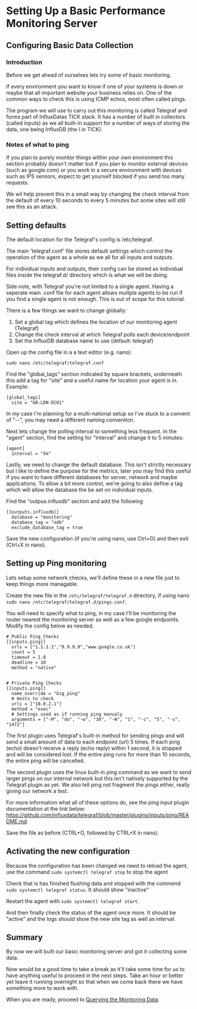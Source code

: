 # Setting Up a Basic Performance Monitoring Server

## Configuring Basic Data Collection

### Introduction

Before we get ahead of ourselves lets try some of basic monitoring.

If every environment you want to know if one of your systems is down or maybe that all important website your business relies on.  One of the common ways to check
this is using ICMP echos, most often called pings.

The program we will use to carry out this monitoring is called Telegraf and forms part of InfluxDatas TICK stack.  It has a number of built in collectors 
(called inputs) as we all built-in support for a number of ways of storing the data, one being InfluxDB (the I in TICK).

### Notes of what to ping
If you plan to purely monitor things within your own environment this section probably doesn't matter but if you plan to monitor external devices (such as 
google.com) or you work in a secure environment with devices such as IPS sensors, expect to get yourself blocked if you send too many requests.

We wil help prevent this in a small way by changing the check interval from the default of every 10 seconds to every 5 minutes but some sites will still see 
this as an attack.

## Setting defaults
The default location for the Telegraf's config is /etc/telegraf.

The main 'telegraf.conf' file stores default settings which control the operation of the agent as a whole as we all for all inputs and outputs.

For individual inputs and outputs, their config can be stored as individual files inside the telegraf.d/ directory which is what we will be doing.

Side note, with Telegraf you're not limited to a single agent.  Having a seperate main .conf file for each agent allows multple agents to be run if 
you find a single agent is not enough.  This is out of scope for this tutorial.

There is a few things we want to change globally:
1. Set a global tag which defines the location of our monitoring agent (Telegraf)
1. Change the check interval at which Telegraf polls each device/endpoint
1. Set the InfluxDB database name to use (default: telegraf)

Open up the config file in a a text editor (e.g. nano):

````
sudo nano /etc/telegraf/telegraf.conf
````

Find the "global_tags" section indicated by square brackets, underneath this add a tag for "site" and a useful name for location your agent is in. Example:

````
[global_tags]
  site = "GB-LDN-DC01"
````

In my case I'm planning for a multi-national setup so I've stuck to a convent of "<country>-<city>-<datacentre>", you may need a different naming convention.


Next lets change the polling interval to something less frequent.  In the "agent" section, find the setting for "interval" and change it to 5 minutes:

````
[agent]
  interval = "5m"
````

Lastly, we need to change the default database.  This isn't strictly necessary but I like to define the purpose for the metrics, later you may find this useful
if you want to have different databases for server, network and maybe applications. To allow a bit more control, we're going to also define a tag which will 
allow the database the be set on individual inputs.

Find the "outpus.influxdb" section and add the following

````
[[outputs.influxdb]]
  database = "monitoring"
  database_tag = "odb"
  exclude_database_tag = true
````

Save the new configuration (if you're using nano, use Ctrl+O) and then exit (Ctrl+X in nano).

## Setting up Ping monitoring
Lets setup some network checks, we'll define these in a new file just to keep things more managable.

Create the new file in the `/etc/telegraf/telegraf.d` directory, if using nano `sudo nano /etc/telegraf/telegraf.d/pings.conf`.

You will need to specify what to ping, in my case I'll be monitoring the router nearest the monitoring server as well as a few google endpoints. 
Modify the config below as needed.

````
# Public Ping Checks
[[inputs.ping]]
  urls = ["1.1.1.1","9.9.9.9","www.google.co.uk"]
  count = 5
  timeout = 1.0
  deadline = 10
  method = "native"


# Private Ping Checks
[[inputs.ping]]
  name_override = "big_ping"
  # Hosts to check
  urls = ["10.0.2.1"]
  method = "exec"
  # Settings used as if running ping manualy
  arguments = ["-M", "do", "-w", "10", "-W", "1", "-c", "5", "-s", "1472"]

````

The first plugin uses Telegraf's built-in method for sending pings and will send a small amount of data to each endpoint (url) 5 times. 
If each ping (echo) doesn't receive a reply (echo reply) within 1 second, it is stopped and will be considered lost. If the entire ping runs 
for more than 10 seconds, the entire ping will be cancelled.

The second plugin uses the linux built-in ping command as we want to send larger pings on our internal network but this isn't natively supported by the Telegraf 
plugin as yet. We also tell ping not fragment the pings either, really giving our network a test.

For more information what all of these options do, see the ping input plugin documentation at the link below:
https://github.com/influxdata/telegraf/blob/master/plugins/inputs/ping/README.md


Save the file as before (CTRL+O, followed by CTRL+X in nano).

## Activating the new configuration

Because the configuration has been changed we need to reload the agent, use the command `sudo systemctl telegraf stop` to stop the agent

Check that is has finished flushing data and stopped with the commend `sudo systemctl telegraf status`.  It should show "inactive"

Restart the agent with `sudo systemctl telegraf start`.

And then finally check the status of the agent once more.  It should be "active" and the logs should show the new site tag as well as interval.


## Summary
By now we will built our basic monitoring server and got it collecting some data.

Now would be a good time to take a break as it'll take some time for us to have anything useful to proceed in the next steps. Take an hour or better 
yet leave it running overnight so that when we come back there we have something more to work with.

When you are ready, proceed to [Querying the Monitoring Data](04_Querying_Monitoring_Data.md).
